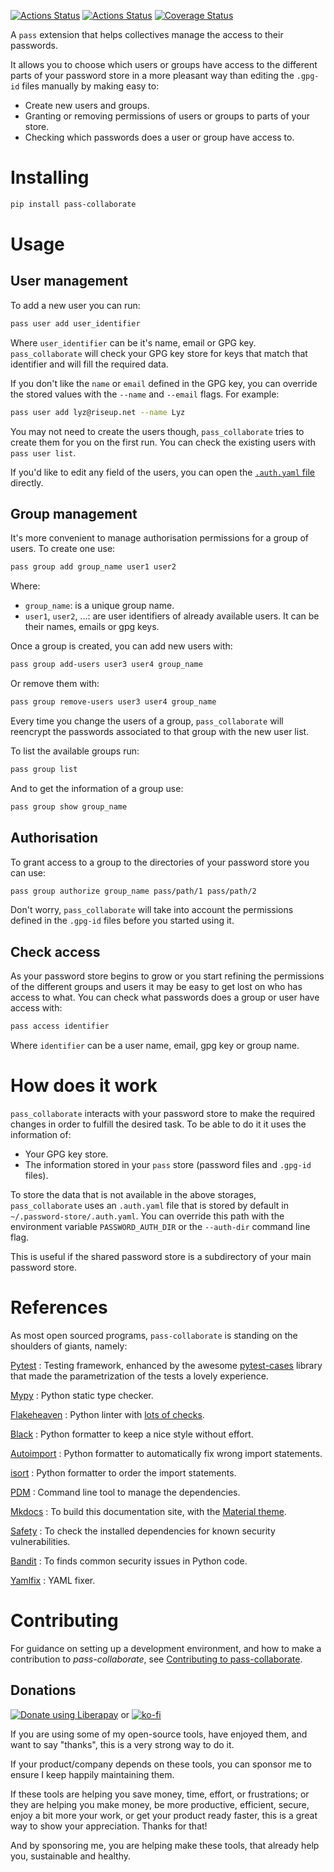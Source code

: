 [![Actions Status](https://github.com/lyz-code/pass-collaborate/workflows/Tests/badge.svg)](https://github.com/lyz-code/pass-collaborate/actions)
[![Actions Status](https://github.com/lyz-code/pass-collaborate/workflows/Build/badge.svg)](https://github.com/lyz-code/pass-collaborate/actions)
[![Coverage Status](https://coveralls.io/repos/github/lyz-code/pass-collaborate/badge.svg?branch=main)](https://coveralls.io/github/lyz-code/pass-collaborate?branch=main)

A `pass` extension that helps collectives manage the access to their passwords.

It allows you to choose which users or groups have access to the different parts of your password store in a more pleasant way than editing the `.gpg-id` files manually by making easy to:

* Create new users and groups.
* Granting or removing permissions of users or groups to parts of your store.
* Checking which passwords does a user or group have access to.

# Installing

```bash
pip install pass-collaborate
```

# Usage

## User management

To add a new user you can run:

```bash
pass user add user_identifier
```

Where `user_identifier` can be it's name, email or GPG key. `pass_collaborate` will check your GPG key store for keys that match that identifier and will fill the required data.

If you don't like the `name` or `email` defined in the GPG key, you can override the stored values with the `--name` and `--email` flags. For example:

```bash
pass user add lyz@riseup.net --name Lyz
```

You may not need to create the users though, `pass_collaborate` tries to create them for you on the first run. You can check the existing users with `pass user list`.

If you'd like to edit any field of the users, you can open the [`.auth.yaml` file](#how-does-it-work) directly. 

## Group management

It's more convenient to manage authorisation permissions for a group of users. To create one use:

```bash
pass group add group_name user1 user2
```

Where:

* `group_name`: is a unique group name.
* `user1`, `user2`, ...: are user identifiers of already available users. It can be their names, emails or gpg keys.

Once a group is created, you can add new users with:

```bash
pass group add-users user3 user4 group_name
```

Or remove them with:

```bash
pass group remove-users user3 user4 group_name
```

Every time you change the users of a group, `pass_collaborate` will reencrypt the passwords associated to that group with the new user list.

To list the available groups run:

```bash
pass group list
```

And to get the information of a group use:

```bash
pass group show group_name
```

## Authorisation 

To grant access to a group to the directories of your password store you can use:

```bash
pass group authorize group_name pass/path/1 pass/path/2
```

Don't worry, `pass_collaborate` will take into account the permissions defined in the `.gpg-id` files before you started using it.

## Check access

As your password store begins to grow or you start refining the permissions of the different groups and users it may be easy to get lost on who has access to what. You can check what passwords does a group or user have access with:

```bash
pass access identifier
```

Where `identifier` can be a user name, email, gpg key or group name.

# How does it work

`pass_collaborate` interacts with your password store to make the required changes in order to fulfill the desired task. To be able to do it it uses the information of:

* Your GPG key store.
* The information stored in your `pass` store (password files and `.gpg-id` files).

To store the data that is not available in the above storages, `pass_collaborate` uses an `.auth.yaml` file that is stored by default in `~/.password-store/.auth.yaml`. You can override this path with the environment variable `PASSWORD_AUTH_DIR` or the `--auth-dir` command line flag.

This is useful if the shared password store is a subdirectory of your main password store.

# References

As most open sourced programs, `pass-collaborate` is standing on the shoulders of
giants, namely:

[Pytest](https://docs.pytest.org/en/latest)
: Testing framework, enhanced by the awesome
    [pytest-cases](https://smarie.github.io/python-pytest-cases/) library that made
    the parametrization of the tests a lovely experience.

[Mypy](https://mypy.readthedocs.io/en/stable/)
: Python static type checker.

[Flakeheaven](https://github.com/flakeheaven/flakeheaven)
: Python linter with [lots of
    checks](https://lyz-code.github.io/blue-book/devops/flakeheaven#plugins).

[Black](https://black.readthedocs.io/en/stable/)
: Python formatter to keep a nice style without effort.

[Autoimport](https://lyz-code.github.io/autoimport)
: Python formatter to automatically fix wrong import statements.

[isort](https://github.com/timothycrosley/isort)
: Python formatter to order the import statements.

[PDM](https://pdm.fming.dev/)
: Command line tool to manage the dependencies.

[Mkdocs](https://www.mkdocs.org/)
: To build this documentation site, with the
[Material theme](https://squidfunk.github.io/mkdocs-material).

[Safety](https://github.com/pyupio/safety)
: To check the installed dependencies for known security vulnerabilities.

[Bandit](https://bandit.readthedocs.io/en/latest/)
: To finds common security issues in Python code.

[Yamlfix](https://github.com/lyz-code/yamlfix)
: YAML fixer.

# Contributing

For guidance on setting up a development environment, and how to make
a contribution to *pass-collaborate*, see [Contributing to
pass-collaborate](https://lyz-code.github.io/pass-collaborate/contributing).

## Donations

<a href="https://liberapay.com/Lyz/donate"><img alt="Donate using
Liberapay" src="https://liberapay.com/assets/widgets/donate.svg"></a>
or
[![ko-fi](https://ko-fi.com/img/githubbutton_sm.svg)](https://ko-fi.com/T6T3GP0V8)

If you are using some of my open-source tools, have enjoyed them, and want to
say "thanks", this is a very strong way to do it.

If your product/company depends on these tools, you can sponsor me to ensure I
keep happily maintaining them.

If these tools are helping you save money, time, effort, or frustrations; or
they are helping you make money, be more productive, efficient, secure, enjoy a
bit more your work, or get your product ready faster, this is a great way to
show your appreciation. Thanks for that!

And by sponsoring me, you are helping make these tools, that already help you,
sustainable and healthy.

